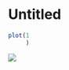 Untitled
================

``` r
plot(1
     )
```

![](Hi_files/figure-markdown_github/unnamed-chunk-1-1.png)
